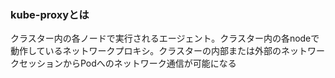 ### kube-proxyとは
クラスター内の各ノードで実行されるエージェント。クラスター内の各nodeで動作しているネットワークプロキシ。クラスターの内部または外部のネットワークセッションからPodへのネットワーク通信が可能になる
